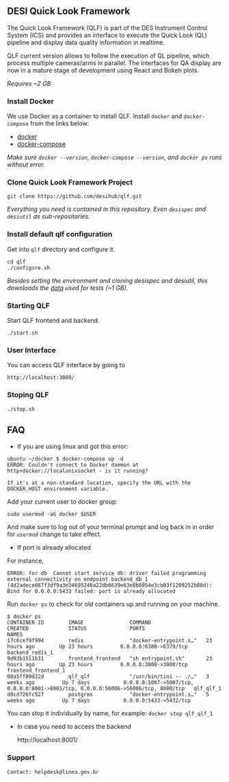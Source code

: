 ## DESI Quick Look Framework

The Quick Look Framework (QLF) is part of the DES Instrument Control System (ICS) and provides an interface to execute the Quick Look (QL) pipeline and display data quality information in realtime. 

QLF current version allows to follow the execution of QL pipeline, which process multiple cameras/arms in parallel. The interfaces for QA display are now in a mature stage of development using React and Bokeh plots.

_Requires ~2 GB_

### Install Docker

We use Docker as a container to install QLF. Install `docker` and `docker-compose` from the links below:

- [docker](https://docs.docker.com/install/)
- [docker-compose](https://docs.docker.com/compose/install/)

_Make sure `docker --version`, `docker-compose --version`, and `docker ps` runs without error._

### Clone Quick Look Framework Project

    git clone https://github.com/desihub/qlf.git
    
_Everything you need is contained in this repository. Even `desispec` and `desiutil` as sub-repositories._

### Install default qlf configuration

Get into `qlf` directory and configure it. 

    cd qlf
    ./configure.sh

_Besides setting the environment and cloning desispec and desiutil, this downloads the [data](http://portal.nersc.gov/project/desi/data/quicklook/20190101_small.tar.gz) used for tests (~1 GB)._

### Starting QLF

Start QLF frontend and backend.

    ./start.sh

### User Interface

You can access QLF interface by going to 

    http://localhost:3000/

### Stoping QLF

    ./stop.sh

## FAQ

- If you are using linux and got this error:

```
ubuntu ~/docker $ docker-compose up -d
ERROR: Couldn't connect to Docker daemon at http+docker://localunixsocket - is it running?

If it's at a non-standard location, specify the URL with the DOCKER_HOST environment variable.
```

Add your current user to docker group:

`sudo usermod -aG docker $USER`

And make sure to log out of your terminal prompt and log back in in order for `usermod` change to take effect.

- If port is already allocated

For instance,
``` 
ERROR: for db  Cannot start service db: driver failed programming external connectivity on endpoint backend_db_1 (4d2adece087f3df9a3e34695246a22db6639e63e8b8054e3cb03f1209252b88d): Bind for 0.0.0.0:5433 failed: port is already allocated
```

Run `docker ps` to check for old containers up and running on your machine.

```
$ docker ps
CONTAINER ID        IMAGE               COMMAND                  CREATED             STATUS              PORTS                                                                                NAMES
17c6cef9f994        redis               "docker-entrypoint.s…"   23 hours ago        Up 23 hours         0.0.0.0:6380->6379/tcp                                                               backend_redis_1
9d93b1511b31        frontend_frontend   "sh entrypoint.sh"       23 hours ago        Up 23 hours         0.0.0.0:3000->3000/tcp                                                               frontend_frontend_1
00a5ff89d32d        qlf_qlf             "/usr/bin/tini -- ./…"   3 weeks ago         Up 7 days           0.0.0.0:5007->5007/tcp, 0.0.0.0:8001->8001/tcp, 0.0.0.0:56006->56006/tcp, 8000/tcp   qlf_qlf_1
d0cd726fc527        postgres            "docker-entrypoint.s…"   5 weeks ago         Up 7 days           0.0.0.0:5433->5432/tcp 
```

You can stop it individually by name, for example: `docker stop qlf_qlf_1`

- In case you need to access the backend

    http://localhost:8001/


### Support


    Contact: helpdesk@linea.gov.br
